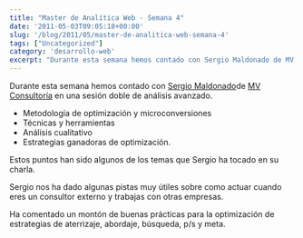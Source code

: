 ```yaml
---
title: "Master de Analítica Web - Semana 4"
date: '2011-05-03T09:05:18+00:00'
slug: '/blog/2011/05/master-de-analitica-web-semana-4'
tags: ["Uncategorized"]
category: 'desarrollo-web'
excerpt: "Durante esta semana hemos contado con Sergio Maldonado de MV Consultoría"
---
```

Durante esta semana hemos contado con [Sergio Maldonado](http://www.linkedin.com/in/sergiomaldonado)de [MV Consultoría](http://static.squarespace.com/static/5303797ae4b0c6ad9e43f072/5303ce80e4b0400995a883d6/5303cf35e4b0400995a88b0c/1392758581676/?format=original) en una sesión doble de análisis avanzado.

- Metodología de optimización y microconversiones
- Técnicas y herramientas
- Análisis cualitativo
- Estrategias ganadoras de optimización.

Estos puntos han sido algunos de los temas que Sergio ha tocado en su charla.

Sergio nos ha dado algunas pistas muy útiles sobre como actuar cuando eres un consultor externo y trabajas con otras empresas.

Ha comentado un montón de buenas prácticas para la optimización de estrategias de aterrizaje, abordaje, búsqueda, p/s y meta.
